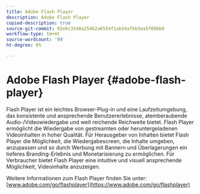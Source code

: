 ```yaml
---
title: Adobe Flash Player
description: Adobe Flash Player
copied-description: true
source-git-commit: 02ebc3548a254b2a6554f1ab34afbb3ea5f09bb8
workflow-type: tm+mt
source-wordcount: '99'
ht-degree: 0%

---
```


# Adobe Flash Player {#adobe-flash-player}

Flash Player ist ein leichtes Browser-Plug-in und eine Laufzeitumgebung, das konsistente und ansprechende Benutzererlebnisse, atemberaubende Audio-/Videowiedergabe und weit reichende Reichweite bietet. Flash Player ermöglicht die Wiedergabe von gestreamten oder heruntergeladenen Videoinhalten in hoher Qualität. Für Herausgeber von Inhalten bietet Flash Player die Möglichkeit, die Wiedergabescreen, die Inhalte umgeben, anzupassen und so durch Werbung mit Bannern und Überlagerungen ein tieferes Branding-Erlebnis und Monetarisierung zu ermöglichen. Für Verbraucher bietet Flash Player eine intuitive und visuell ansprechende Möglichkeit, Videoinhalte anzuzeigen.

Weitere Informationen zum Flash Player finden Sie unter: [www.adobe.com/go/flashplayer](https://www.adobe.com/go/flashplayer)
